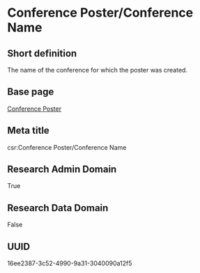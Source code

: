 # Conference Poster/Conference Name
## Short definition
The name of the conference for which the poster was created.
## Base page
[Conference Poster](../../Objects/Conference%20Poster.md)
## Meta title
csr:Conference Poster/Conference Name
## Research Admin Domain
True
## Research Data Domain
False
## UUID
16ee2387-3c52-4990-9a31-3040090a12f5
